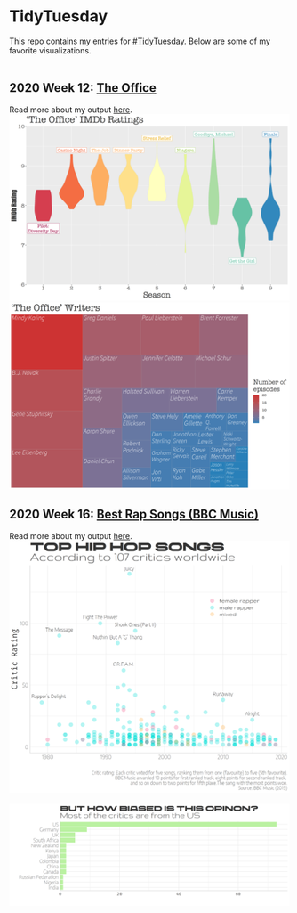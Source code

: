 # TidyTuesday
This repo contains my entries for [#TidyTuesday](https://github.com/rfordatascience/tidytuesday). Below are some of my favorite visualizations.  
<br />

## 2020 Week 12: [The Office](https://github.com/isabellabenabaye/tidy-tuesday/tree/master/2020/12_theoffice)   
Read more about my output [here](https://github.com/isabellabenabaye/tidy-tuesday/blob/master/2020/12_theoffice/README.md).   
![The Office IMDb Ratings](https://github.com/isabellabenabaye/tidy-tuesday/blob/master/2020/12_theoffice/The%20Office%20IMDb%20Ratings.png?raw=true)
<br />
![The Office Writers](https://github.com/isabellabenabaye/tidy-tuesday/blob/master/2020/12_theoffice/The%20Office%20Writers.png?raw=true)

## 2020 Week 16: [Best Rap Songs (BBC Music)](https://github.com/isabellabenabaye/tidy-tuesday/tree/master/2020/16_rap_songs)   
Read more about my output [here](https://github.com/isabellabenabaye/tidy-tuesday/blob/master/2020/16_rap_songs/README.md).   
![Top Rap Songs](https://github.com/isabellabenabaye/tidy-tuesday/blob/master/2020/16_rap_artists/All%20songs.png?raw=true)
<br />   
![Critics](https://github.com/isabellabenabaye/tidy-tuesday/blob/master/2020/16_rap_artists/Critics%20-%20countries.png?raw=true)